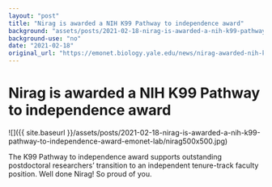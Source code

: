 ```yaml
---
layout: "post"
title: "Nirag is awarded a NIH K99 Pathway to independence award"
background: "assets/posts/2021-02-18-nirag-is-awarded-a-nih-k99-pathway-to-independence-award-emonet-lab/nirag500x500.jpg"
background-use: "no"
date: "2021-02-18"
original_url: "https://emonet.biology.yale.edu/news/nirag-awarded-nih-k99-pathway-independence-award"
---
```

# Nirag is awarded a NIH K99 Pathway to independence award

![]({{ site.baseurl }}/assets/posts/2021-02-18-nirag-is-awarded-a-nih-k99-pathway-to-independence-award-emonet-lab/nirag500x500.jpg)

The K99 Pathway to independence award supports outstanding postdoctoral researchers’ transition to an independent tenure-track faculty position. Well done Nirag! So proud of you.